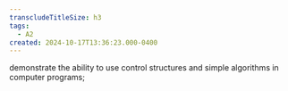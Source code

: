```yaml
---
transcludeTitleSize: h3
tags:
  - A2
created: 2024-10-17T13:36:23.000-0400
---
```

demonstrate the ability to use control structures and simple algorithms in computer programs;